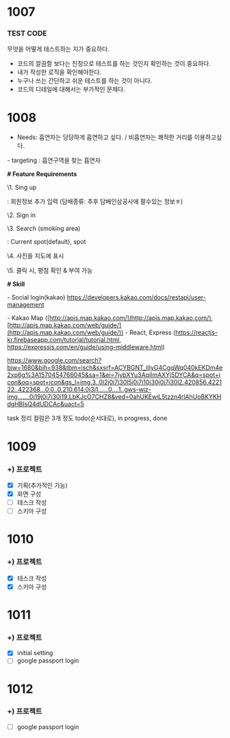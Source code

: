 # 1007

### TEST CODE
무엇을 어떻게 테스트하는 지가 중요하다.
- 코드의 깔끔함 보다는 진정으로 테스트를 하는 것인지 확인하는 것이 중요하다.
- 내가 작성한 로직을 확인해야한다.
- 누구나 쓰는 간단하고 쉬운 테스트를 하는 것이 아니다.
- 코드의 디테일에 대해서는 부가적인 문제다.

# 1008
- Needs: 흡연자는 당당하게 흡연하고 싶다. / 비흡연자는 쾌적한 거리를 이용하고싶다.

\- targeting : 흡연구역을 찾는 흡연자

**# Feature Requirements**

\1. Sing up

: 회원정보 추가 입력 (담배종류: 추후 담배인삼공사에 팔수있는 정보ㅎ)

\2. Sign in

\3. Search (smoking area)

: Current spot(default), spot

\4. 사진을 지도에 표시

\5. 클릭 시, 평점 확인 & 부여 가능

**#  Skill**

\- Social login(kakao)
https://developers.kakao.com/docs/restapi/user-management

\- Kakao Map 
([http://apis.map.kakao.com/](http://apis.map.kakao.com/), [http://apis.map.kakao.com/web/guide/](http://apis.map.kakao.com/web/guide/))
\- React, Express
(https://reactjs-kr.firebaseapp.com/tutorial/tutorial.html, https://expressjs.com/en/guide/using-middleware.html)

https://www.google.com/search?biw=1680&bih=938&tbm=isch&sxsrf=ACYBGNT_liIyG4CgqWq040kEKDm4e2xp6g%3A1570454766045&sa=1&ei=7jybXYu3AqiImAXYj5DYCA&q=spot+icon&oq=spot+icon&gs_l=img.3..0l2j0i7i30l5j0i7i10i30j0i7i30l2.420856.422122..422368...0.0..0.210.614.0j3j1......0....1..gws-wiz-img.......0i19j0i7i30i19.LbKJcO7CHZ8&ved=0ahUKEwiL5tzzn4rlAhUoBKYKHdgHBIsQ4dUDCAc&uact=5

task 정리
컬럼은 3개 정도
todo(순서대로), in progress, done

# 1009
### +) 프로젝트 
- [x] 기획(추가적인 기능)
- [x] 화면 구성
- [ ] 테스크 작성
- [ ] 스키마 구성

# 1010
### +) 프로젝트 
- [x] 테스크 작성
- [x] 스키마 구성

# 1011
### +) 프로젝트 
- [x] initial setting
- [ ] google passport login

# 1012
### +) 프로젝트 
- [ ] google passport login
